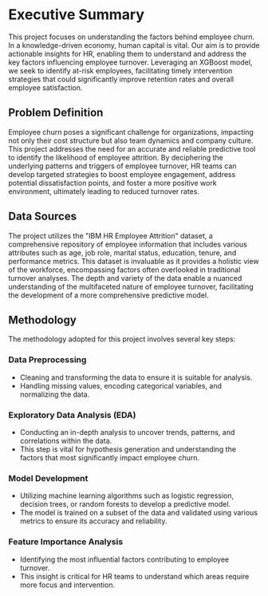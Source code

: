 # Executive Summary
This project focuses on understanding the factors behind employee churn. In a knowledge-driven economy, human capital is vital. Our aim is to provide actionable insights for HR, enabling them to understand and address the key factors influencing employee turnover. Leveraging an XGBoost model, we seek to identify at-risk employees, facilitating timely intervention strategies that could significantly improve retention rates and overall employee satisfaction.

## Problem Definition
Employee churn poses a significant challenge for organizations, impacting not only their cost structure but also team dynamics and company culture. This project addresses the need for an accurate and reliable predictive tool to identify the likelihood of employee attrition. By deciphering the underlying patterns and triggers of employee turnover, HR teams can develop targeted strategies to boost employee engagement, address potential dissatisfaction points, and foster a more positive work environment, ultimately leading to reduced turnover rates.

## Data Sources
The project utilizes the "IBM HR Employee Attrition" dataset, a comprehensive repository of employee information that includes various attributes such as age, job role, marital status, education, tenure, and performance metrics. This dataset is invaluable as it provides a holistic view of the workforce, encompassing factors often overlooked in traditional turnover analyses. The depth and variety of the data enable a nuanced understanding of the multifaceted nature of employee turnover, facilitating the development of a more comprehensive predictive model.

## Methodology
The methodology adopted for this project involves several key steps:

### Data Preprocessing
- Cleaning and transforming the data to ensure it is suitable for analysis.
- Handling missing values, encoding categorical variables, and normalizing the data.

### Exploratory Data Analysis (EDA)
- Conducting an in-depth analysis to uncover trends, patterns, and correlations within the data.
- This step is vital for hypothesis generation and understanding the factors that most significantly impact employee churn.

### Model Development
- Utilizing machine learning algorithms such as logistic regression, decision trees, or random forests to develop a predictive model.
- The model is trained on a subset of the data and validated using various metrics to ensure its accuracy and reliability.

### Feature Importance Analysis
- Identifying the most influential factors contributing to employee turnover.
- This insight is critical for HR teams to understand which areas require more focus and intervention.
